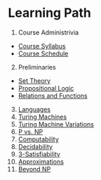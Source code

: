 # Learning Path
1. Course Administrivia
  * [Course Syllabus](../course-information/syllabus.md)
  * [Course Schedule](../course-information/course-schedule.md)
2. Preliminaries
  * [Set Theory](../modules/set-theory/)
  * [Propositional Logic](../modules/prop-logic)
  * [Relations and Functions](../modules/rel-fun)
3. [Languages](../modules/languages)
4. [Turing Machines](../modules/turing-machines)
5. [Turing Machine Variations](../modules/tm-vars)
6. [P vs. NP](../modules/pvnp)
7. [Computability](../modules/computability)
8. [Decidability](../modules/decidability)
9. [3-Satisfiability](../modules/3sat)
10. [Approximations](../modules/approximiations)
11. [Beyond NP](../modules/beyond-np)